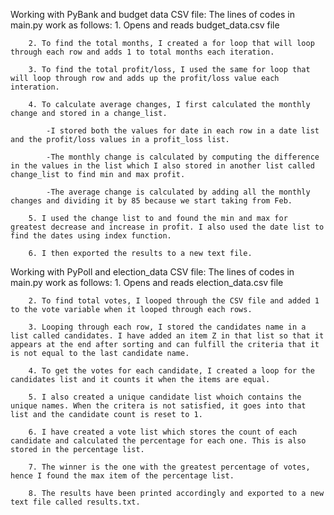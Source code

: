 Working with PyBank and budget data CSV file:
     The lines of codes in main.py work as follows:
        1. Opens and reads budget_data.csv file

        2. To find the total months, I created a for loop that will loop through each row and adds 1 to total months each iteration.

        3. To find the total profit/loss, I used the same for loop that will loop through row and adds up the profit/loss value each interation.

        4. To calculate average changes, I first calculated the monthly change and stored in a change_list.

            -I stored both the values for date in each row in a date list and the profit/loss values in a profit_loss list.

            -The monthly change is calculated by computing the difference in the values in the list which I also stored in another list called change_list to find min and max profit.

            -The average change is calculated by adding all the monthly changes and dividing it by 85 because we start taking from Feb.

        5. I used the change list to and found the min and max for greatest decrease and increase in profit. I also used the date list to find the dates using index function. 

        6. I then exported the results to a new text file.


Working with PyPoll and election_data CSV file:
    The lines of codes in main.py work as follows:
        1. Opens and reads election_data.csv file

        2. To find total votes, I looped through the CSV file and added 1 to the vote variable when it looped through each rows.

        3. Looping through each row, I stored the candidates name in a list called candidates. I have added an item Z in that list so that it appears at the end after sorting and can fulfill the criteria that it is not equal to the last candidate name.

        4. To get the votes for each candidate, I created a loop for the candidates list and it counts it when the items are equal.

        5. I also created a unique candidate list whoich contains the unique names. When the critera is not satisfied, it goes into that list and the candidate count is reset to 1.

        6. I have created a vote list which stores the count of each candidate and calculated the percentage for each one. This is also stored in the percentage list.

        7. The winner is the one with the greatest percentage of votes, hence I found the max item of the percentage list.

        8. The results have been printed accordingly and exported to a new text file called results.txt.
